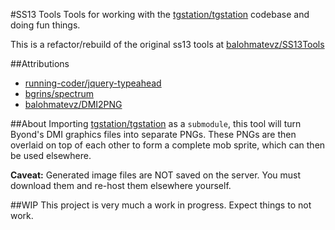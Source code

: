 #SS13 Tools
Tools for working with the [tgstation/tgstation](https://github.com/tgstation/tgstation) codebase and doing fun things.  

This is a refactor/rebuild of the original ss13 tools at [balohmatevz/SS13Tools](https://github.com/balohmatevz/SS13Tools)

##Attributions
* [running-coder/jquery-typeahead](https://github.com/running-coder/jquery-typeahead)
* [bgrins/spectrum](https://github.com/bgrins/spectrum)
* [balohmatevz/DMI2PNG](https://github.com/balohmatevz/DMI2PNG)

##About
Importing [tgstation/tgstation](https://github.com/tgstation/tgstation) as a `submodule`, this tool will turn Byond's DMI graphics files into separate PNGs. These PNGs are then overlaid on top of each other to form a complete mob sprite, which can then be used elsewhere.

**Caveat:** Generated image files are NOT saved on the server. You must download them and re-host them elsewhere yourself. 

##WIP
This project is very much a work in progress. Expect things to not work.